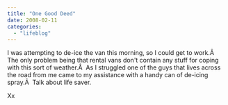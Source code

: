 ```yaml
---
title: "One Good Deed"
date: 2008-02-11
categories: 
  - "lifeblog"
---
```


I was attempting to de-ice the van this morning, so I could get to work.Â  The only problem being that rental vans don't contain any stuff for coping with this sort of weather.Â  As I struggled one of the guys that lives across the road from me came to my assistance with a handy can of de-icing spray.Â  Talk about life saver.

Xx

